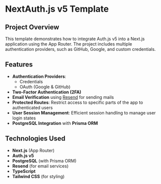 # NextAuth.js v5 Template


## Project Overview

This template demonstrates how to integrate Auth.js v5 into a Next.js application using the App Router. The project includes multiple authentication providers, such as GitHub, Google, and custom credentials.

## Features

- **Authentication Providers**:
  - Credentials
  - OAuth (Google & GitHub)
- **Two-Factor Authentication (2FA)**
- **Email Verification** using [Resend](https://resend.com/) for sending mails
- **Protected Routes**: Restrict access to specific parts of the app to authenticated users
- **User Session Management**: Efficient session handling to manage user login states
- **PostgreSQL Integration** with **Prisma ORM**

## Technologies Used

- **Next.js** (App Router)
- **Auth.js v5**
- **PostgreSQL** (with Prisma ORM)
- **Resend** (for email services)
- **TypeScript**
- **Tailwind CSS** (for styling)


